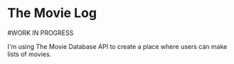 # The Movie Log

#WORK IN PROGRESS

I'm using The Movie Database API to create a place where users can make lists of movies.